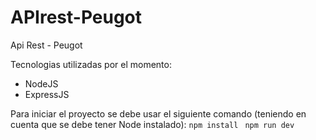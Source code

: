 # APIrest-Peugot
Api Rest - Peugot 

Tecnologias utilizadas por el momento: 
- NodeJS
- ExpressJS

Para iniciar el proyecto se debe usar el siguiente comando (teniendo en cuenta que se debe tener Node instalado): 
``
npm install 
``
``
npm run dev 
``
